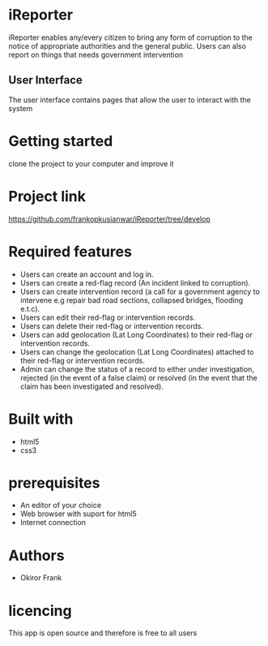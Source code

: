 # iReporter 
iReporter enables any/every citizen to bring any form of corruption to the notice of appropriate authorities and the general public. Users can also report on things that needs government intervention

## User Interface
The user  interface contains pages that allow the user to interact with the system
# Getting started
clone the project to your computer and improve it
# Project link
https://github.com/frankopkusianwar/iReporter/tree/develop
# Required features
- Users can create an account and log in.
- Users can create a red-flag record (An incident linked to corruption).
- Users can create intervention record (a call for a government agency to intervene e.g repair bad road sections, collapsed bridges, flooding e.t.c).
- Users can edit their red-flag or intervention records.
- Users can delete their red-flag or intervention records.
- Users can add geolocation (Lat Long Coordinates) to their red-flag or intervention records.
- Users can change the geolocation (Lat Long Coordinates) attached to their red-flag or intervention records.
- Admin can change the status of a record to either under investigation, rejected (in the event of a false claim) or resolved (in the event that the claim has been investigated and resolved).
# Built with
- html5
- css3
# prerequisites
- An editor of your choice
- Web browser with suport for html5
- Internet connection
# Authors
- Okiror Frank
# licencing
This app is open source and therefore is free to all users
